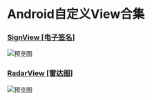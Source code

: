 # Android自定义View合集

### [SignView [电子签名]](signview/)
![预览图](signview/image/preview.png)
### [RadarView [雷达图]](radarview/)
![预览图](radarview/image/preview.png)